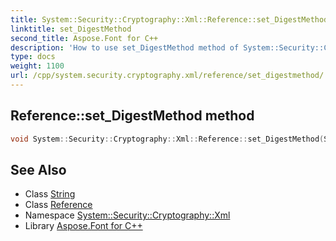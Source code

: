 ```yaml
---
title: System::Security::Cryptography::Xml::Reference::set_DigestMethod method
linktitle: set_DigestMethod
second_title: Aspose.Font for C++
description: 'How to use set_DigestMethod method of System::Security::Cryptography::Xml::Reference class in C++.'
type: docs
weight: 1100
url: /cpp/system.security.cryptography.xml/reference/set_digestmethod/
---
```

## Reference::set_DigestMethod method




```cpp
void System::Security::Cryptography::Xml::Reference::set_DigestMethod(String value)
```

## See Also

* Class [String](../../../system/string/)
* Class [Reference](../)
* Namespace [System::Security::Cryptography::Xml](../../)
* Library [Aspose.Font for C++](../../../)
